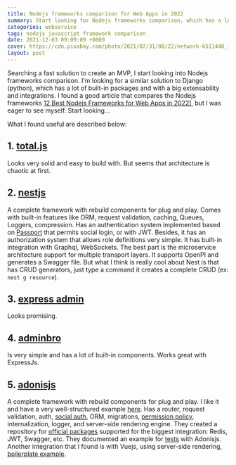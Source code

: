 ```yaml
---
title: Nodejs frameworks comparison for Web Apps in 2022
summary: Start looking for Nodejs frameworks comparison, which has a lot of built-in packages and with a big extensability and integrations.
categories: webservice
tags: nodejs javascript framework comparison
date: 2021-12-03 09:09:09 +0000
cover: https://cdn.pixabay.com/photo/2021/07/31/08/22/network-6511448_1280.jpg
layout: post
---
```


Searching a fast solution to create an MVP, I start looking into Nodejs frameworks comparison. I'm looking for a similar solution to Django (python), which has a lot of built-in packages and with a big extensability and integrations. I found a good article that compares the Nodejs frameworks <a href="https://www.simform.com/blog/best-nodejs-frameworks/" target="_blank">12 Best Nodejs Frameworks for Web Apps in 2022]</a>, but I was eager to see myself. Start looking...

What I found useful are described below:

## 1. <a href="https://www.totaljs.com/code/" target="_blank">total.js</a>

Looks very solid and easy to build with. But seems that architecture is chaotic at first.

## 2. <a href="https://docs.nestjs.com/" target="_blank">nestjs</a>

A complete framework with rebuild components for plug and play. Comes with built-in features like ORM, request validation, caching, Queues, Loggers, compression. Has an authentication system implemented based on <a href="http://www.passportjs.org/" target="_blank">Passport</a> that permits social login, or with JWT. Besides, it has an authorization system that allows role definitions very simple. It has built-in integration with Graphql, WebSockets. The best part is the microservice architecture support for multiple transport layers. It supports OpenPI and generates a Swagger file. 
But what I think is really cool about Nest is that has CRUD generators, just type a command it creates a complete CRUD (ex: `nest g resource`).

## 3. <a href="https://github.com/simov/express-admin" target="_blank">express admin</a>

Looks promising.

## 4. <a href="https://adminbro.com/" target="_blank">adminbro</a>

Is very simple and has a lot of built-in components. Works great with ExpressJs.

## 5. <a href="https://adonisjs.com/" target="_blank">adonisjs</a>

A complete framework with rebuild components for plug and play. I like it and have a very well-structured example [here](https://adonisjs.com/adonisjs-at-a-glance). Has a router, request validation, auth, <a href="https://docs.adonisjs.com/guides/auth/social" target="_blank">social auth</a>, ORM, migrations, <a href="https://docs.adonisjs.com/guides/authorization" target="_blank">permission policy</a>, internalization, logger, and server-side rendering engine. They created a repository for <a href="https://github.com/adonisjs-community/awesome-adonisjs" target="_blank">official packages</a> supported for the biggest integration: Redis, JWT, Swagger, etc. They documented an example for <a href="https://docs.adonisjs.com/cookbooks/testing-adonisjs-apps" target="_blank">tests</a> with Adonisjs. Another integration that I found is with Vuejs, using server-side rendering, <a href="https://github.com/Atinux/vue-adonis" target="_blank">boilerplate example</a>.